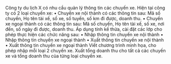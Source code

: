 Công ty du lịch X có nhu cầu quản lý thông tin các chuyến xe. Hiện tại công ty 
có 2 loại chuyến xe: 
• Chuyến xe nội thành có các thông tin sau: Mã số chuyến, Họ tên tài xế, số xe, 
số tuyến, số km đi được, doanh thu. 
• Chuyến xe ngoại thành có các thông tin sau: Mã số chuyến, Họ tên tài xế, số 
xe, nơi đến, số ngày đi được, doanh thu. 
Áp dụng tính kế thừa, cài đặt các lớp cho phép thực hiện các chức năng sau: 
• Nhập thông tin chuyến xe nội thành 
• Nhập thông tin chuyến xe ngoại thành 
• Xuất thông tin chuyến xe nội thành 
• Xuất thông tin chuyến xe ngoại thành 
Viết chương trình minh họa, cho phép nhập mỗi loại 2 chuyến xe. Xuất tổng doanh thu 
cho tất cả các chuyến xe và tổng doanh thu của từng loại chuyến xe. 
